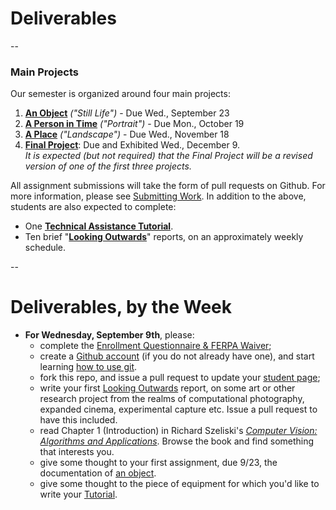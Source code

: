 # Deliverables 
--

### Main Projects

Our semester is organized around four main projects:

1. **[An Object](assignment1-object.md)** *("Still Life")* - Due Wed., September 23
1. **[A Person in Time](assignment2-person.md)** *("Portrait")* - Due Mon., October 19
1. **[A Place](assignment3-place.md)** *("Landscape")* - Due Wed., November 18
1. **[Final Project](assignment4-final.md)**: Due and Exhibited Wed., December 9. <br />*It is expected (but not required) that the Final Project will be a revised version of one of the first three projects.*

All assignment submissions will take the form of pull requests on Github. For more information, please see [Submitting Work](submitting-work.md). In addition to the above, students are also expected to complete: 

* One **[Technical Assistance Tutorial](tutorials.md)**.  
* Ten brief "**[Looking Outwards](looking-outwards.md)**" reports, on an approximately weekly schedule. 

-- 

# Deliverables, by the Week

* **For Wednesday, September 9th**, please: 
	* complete the [Enrollment Questionnaire & FERPA Waiver](ferpa.md); 
	* create a [Github account](https://github.com/) (if you do not already have one), and start learning [how to use git](git.md).
	* fork this repo, and issue a pull request to update your [student page](students/index.md);
	* write your first [Looking Outwards](looking-outwards.md) report, on some art or other research project from the realms of computational photography, expanded cinema, experimental capture etc. Issue a pull request to have this included. 
	* read Chapter 1 (Introduction) in Richard Szeliski's [*Computer Vision: Algorithms and Applications*](http://szeliski.org/Book/). Browse the book and find something that interests you. 
	* give some thought to your first assignment, due 9/23, the documentation of [an object](assignment1-object.md).
	* give some thought to the piece of equipment for which you'd like to write your [Tutorial](tutorials.md).

	
